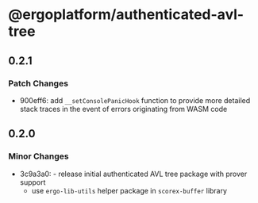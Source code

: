 # @ergoplatform/authenticated-avl-tree

## 0.2.1

### Patch Changes

- 900eff6: add `__setConsolePanicHook` function to provide more detailed stack traces in the event of errors originating from WASM code

## 0.2.0

### Minor Changes

- 3c9a3a0: - release initial authenticated AVL tree package with prover support
  - use `ergo-lib-utils` helper package in `scorex-buffer` library
